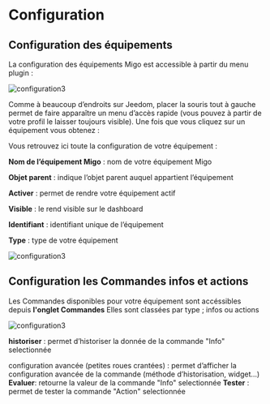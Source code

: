 # Configuration

## **Configuration des équipements**


La configuration des équipements Migo est accessible à partir du menu plugin :

![configuration3](https://raw.githubusercontent.com/limad/plugin-test/master/images/migoThermostat_screenshot4.PNG)


Comme à beaucoup d’endroits sur Jeedom, placer la souris tout à gauche permet de faire apparaître un menu d’accès rapide (vous pouvez à partir de votre profil le laisser toujours visible).
Une fois que vous cliquez sur un équipement vous obtenez :


Vous retrouvez ici toute la configuration de votre équipement :

**Nom de l’équipement Migo** : nom de votre équipement Migo

**Objet parent** : indique l’objet parent auquel appartient l’équipement

**Activer** : permet de rendre votre équipement actif

**Visible** : le rend visible sur le dashboard

**Identifiant** : identifiant unique de l’équipement

**Type** : type de votre équipement

![configuration3](https://raw.githubusercontent.com/limad/plugin-test/master/images/migoThermostat_screenshot5.PNG)




## Configuration les Commandes infos et actions

Les Commandes disponibles pour votre équipement sont accéssibles depuis **l'onglet Commandes**
Elles sont classées par type ; infos ou actions

![configuration3](https://raw.githubusercontent.com/limad/plugin-test/master/images/migoThermostat_screenshot5.PNG)



**historiser** : permet d’historiser la donnée de la commande "Info" selectionnée

configuration avancée (petites roues crantées) : permet d’afficher la configuration avancée de la commande (méthode d’historisation, widget…​)
**Evaluer**: retourne la valeur de la commande "Info" selectionnée
**Tester** : permet de tester la commande "Action" selectionnée
